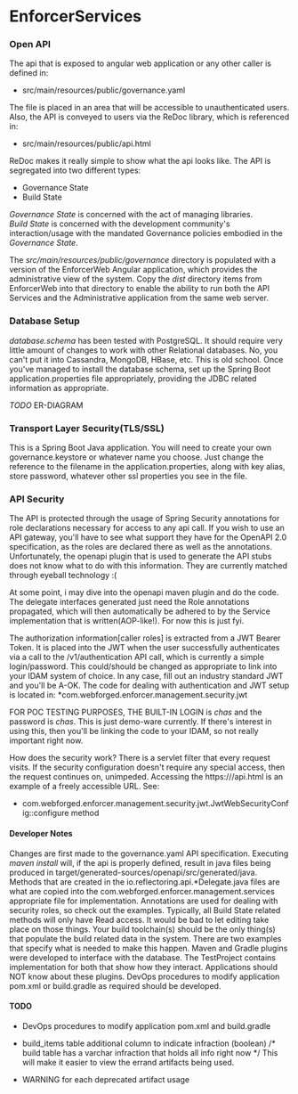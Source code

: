 # EnforcerServices

### Open API
The api that is exposed to angular web application or any other caller is defined in:
* src/main/resources/public/governance.yaml

The file is placed in an area that will be accessible to unauthenticated users.  Also, the API is
conveyed to users via the ReDoc library, which is referenced in:
* src/main/resources/public/api.html

ReDoc makes it really simple to show what the api looks like.  The API is segregated into two different types:
* Governance State
* Build State  

*Governance State* is concerned with the act of managing libraries.  
*Build State* is concerned with the development community's interaction/usage with the mandated Governance policies
embodied in the *Governance State*.

The *src/main/resources/public/governance* directory is populated with a version of the EnforcerWeb Angular application, which
provides the administrative view of the system.  Copy the *dist* directory items from EnforcerWeb into that directory to enable the
ability to run both the API Services and the Administrative application from the same web server.

### Database Setup
*database.schema* has been tested with PostgreSQL.  It should require very little amount of changes to work with other Relational databases.
No, you can't put it into Cassandra, MongoDB, HBase, etc.  This is old school.
Once you've managed to install the database schema, set up the Spring Boot application.properties file appropriately, providing the JDBC related
information as appropriate.

*TODO* ER-DIAGRAM

### Transport Layer Security(TLS/SSL)
This is a Spring Boot Java application.  You will need to create your own governance.keystore or whatever name you choose.  Just change the reference to
the filename in the application.properties, along with key alias, store password, whatever other ssl properties you see in the file.

### API Security
The API is protected through the usage of Spring Security annotations for role declarations necessary for access to any api call.
If you wish to use an API gateway, you'll have to see what support they have for the OpenAPI 2.0 specification, as the roles are declared there as well
as the annotations.  Unfortunately, the openapi plugin that is used to generate the API stubs does not know what to do with this information.  They
are currently matched through eyeball technology :(

At some point, i may dive into the openapi maven plugin and do the code.  The delegate interfaces generated just need the Role annotations propagated, which will then
automatically be adhered to by the Service implementation that is written(AOP-like!).  For now this is just fyi.

The authorization information[caller roles] is extracted from a JWT Bearer Token.  It is placed into the JWT when the user successfully authenticates via a
call to the /v1/authentication API call, which is currently a simple login/password.  This could/should be changed as appropriate to link into your IDAM system of choice.  In any case, fill out an industry standard JWT and you'll be A-OK.
The code for dealing with authentication and JWT setup is located in:
*com.webforged.enforcer.management.security.jwt

FOR POC TESTING PURPOSES, THE BUILT-IN LOGIN is *chas* and the password is *chas*.  This is just demo-ware currently.  If there's interest in using
this, then you'll be linking the code to your IDAM, so not really important right now.

How does the security work?  There is a servlet filter that every request visits.  If the security configuration doesn't require any special access, then
the request continues on, unimpeded.  Accessing the https://<api services>/api.html is an example of a freely accessible URL.
See:
* com.webforged.enforcer.management.security.jwt.JwtWebSecurityConfig::configure method



#### Developer Notes
Changes are first made to the governance.yaml API specification.  Executing *maven install* will, if the api is properly defined, result in
java files being produced in target/generated-sources/openapi/src/generated/java.  Methods that are created in the io.reflectoring.api.*Delegate.java
files are what are copied into the com.webforged.enforcer.management.services appropriate file for implementation.  Annotations are used for dealing with security roles, so check out the examples.  Typically, all Build State related methods will only have Read access.  It would be bad to let editing take place on those things.  Your build toolchain(s) should be the only thing(s) that populate the build related data in the system.  There are two
examples that specify what is needed to make this happen.  Maven and Gradle plugins were developed to interface with the database.  The TestProject contains implementation for both that show how they interact.  Applications should NOT know about these plugins.  DevOps procedures to modify application pom.xml or build.gradle as required should be developed.

#### TODO
- DevOps procedures to modify application pom.xml and build.gradle

- build_items table additional column to indicate infraction (boolean) /* build table has a varchar infraction that holds all info right now */
This will make it easier to view the errand artifacts being used.

- WARNING for each deprecated artifact usage


